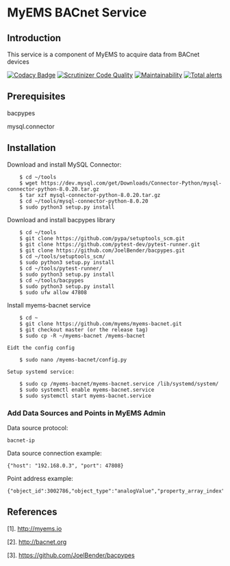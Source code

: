 # MyEMS BACnet Service


## Introduction

This service is a component of MyEMS to acquire data from BACnet devices

[![Codacy Badge](https://api.codacy.com/project/badge/Grade/42a86789a9a0425492a8890b5ae43dd8)](https://app.codacy.com/gh/myems/myems-bacnet?utm_source=github.com&utm_medium=referral&utm_content=myems/myems-bacnet&utm_campaign=Badge_Grade)
[![Scrutinizer Code Quality](https://scrutinizer-ci.com/g/myems/myems-bacnet/badges/quality-score.png?b=master)](https://scrutinizer-ci.com/g/myems/myems-bacnet/?branch=master)
[![Maintainability](https://api.codeclimate.com/v1/badges/90a12776a218fb5ff465/maintainability)](https://codeclimate.com/github/myems/myems-bacnet/maintainability)
[![Total alerts](https://img.shields.io/lgtm/alerts/g/myems/myems-bacnet.svg?logo=lgtm&logoWidth=18)](https://lgtm.com/projects/g/myems/myems-bacnet/alerts/)

## Prerequisites
bacpypes

mysql.connector



## Installation

Download and install MySQL Connector:
```
    $ cd ~/tools
    $ wget https://dev.mysql.com/get/Downloads/Connector-Python/mysql-connector-python-8.0.20.tar.gz
    $ tar xzf mysql-connector-python-8.0.20.tar.gz
    $ cd ~/tools/mysql-connector-python-8.0.20
    $ sudo python3 setup.py install
```

Download and install bacpypes library
```
    $ cd ~/tools
    $ git clone https://github.com/pypa/setuptools_scm.git
    $ git clone https://github.com/pytest-dev/pytest-runner.git
    $ git clone https://github.com/JoelBender/bacpypes.git
    $ cd ~/tools/setuptools_scm/
    $ sudo python3 setup.py install
    $ cd ~/tools/pytest-runner/
    $ sudo python3 setup.py install
    $ cd ~/tools/bacpypes
    $ sudo python3 setup.py install
    $ sudo ufw allow 47808
```

Install myems-bacnet service
```
    $ cd ~
    $ git clone https://github.com/myems/myems-bacnet.git
    $ git checkout master (or the release tag)
    $ sudo cp -R ~/myems-bacnet /myems-bacnet
```
    Eidt the config config
```
    $ sudo nano /myems-bacnet/config.py
```
    Setup systemd service:
```
    $ sudo cp /myems-bacnet/myems-bacnet.service /lib/systemd/system/
    $ sudo systemctl enable myems-bacnet.service
    $ sudo systemctl start myems-bacnet.service
```

### Add Data Sources and Points in MyEMS Admin

Data source protocol: 
```
bacnet-ip
```

Data source connection example:
```
{"host": "192.168.0.3", "port": 47808}
```

Point address example:
```
{"object_id":3002786,"object_type":"analogValue","property_array_index":null,"property_name":"presentValue"}
```


## References

[1]. http://myems.io
  
[2]. http://bacnet.org
  
[3]. https://github.com/JoelBender/bacpypes
  

